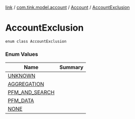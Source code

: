[link](../../../index.md) / [com.tink.model.account](../../index.md) / [Account](../index.md) / [AccountExclusion](./index.md)

# AccountExclusion

`enum class AccountExclusion`

### Enum Values

| Name | Summary |
|---|---|
| [UNKNOWN](-u-n-k-n-o-w-n.md) |  |
| [AGGREGATION](-a-g-g-r-e-g-a-t-i-o-n.md) |  |
| [PFM_AND_SEARCH](-p-f-m_-a-n-d_-s-e-a-r-c-h.md) |  |
| [PFM_DATA](-p-f-m_-d-a-t-a.md) |  |
| [NONE](-n-o-n-e.md) |  |
